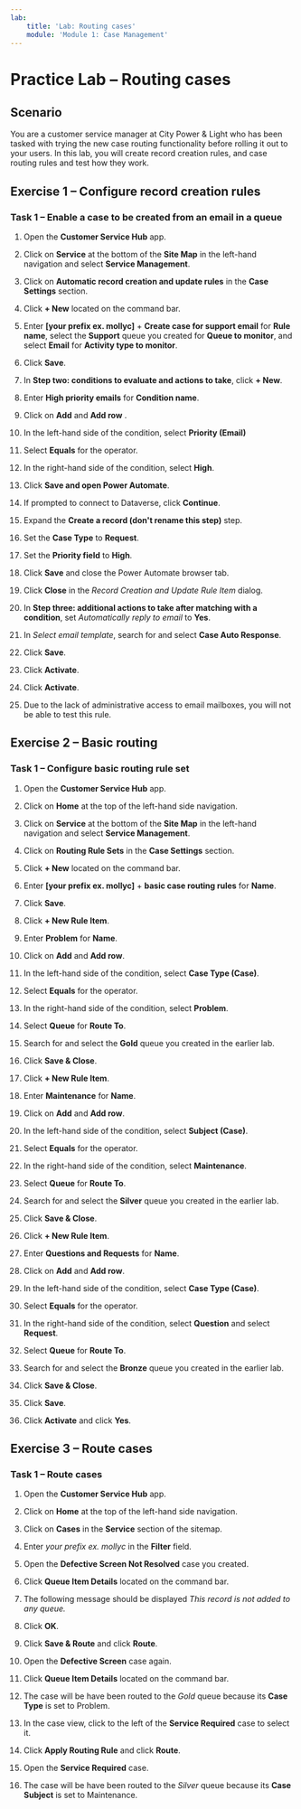```yaml
---
lab:
    title: 'Lab: Routing cases'
    module: 'Module 1: Case Management'
---
```


# Practice Lab – Routing cases

## Scenario

You are a customer service manager at City Power & Light who has been tasked with trying the new case routing functionality before rolling it out to your users. In this lab, you will create record creation rules, and case routing rules and test how they work.

## Exercise 1 – Configure record creation rules

### Task 1 – Enable a case to be created from an email in a queue

1.  Open the **Customer Service Hub** app.

2.  Click on **Service** at the bottom of the **Site Map** in the left-hand navigation and select **Service Management**.

2.  Click on **Automatic record creation and update rules** in the **Case Settings** section.

4.  Click **+ New** located on the command bar.

5.  Enter **[your prefix ex. mollyc]** + **Create case for support email** for **Rule name**, select the **Support** queue you created for **Queue to monitor**, and select **Email** for **Activity type to monitor**.

6.  Click **Save**.

7.  In **Step two: conditions to evaluate and actions to take**, click **+ New**.

8.  Enter **High priority emails** for **Condition name**.

9.  Click on **Add** and **Add row** .

10. In the left-hand side of the condition, select **Priority (Email)**

11. Select **Equals** for the operator.

12. In the right-hand side of the condition, select **High**.

13. Click **Save and open Power Automate**.

14. If prompted to connect to Dataverse, click **Continue**.

15. Expand the **Create a record (don't rename this step)** step.

16. Set the **Case Type** to **Request**.

17. Set the **Priority field** to **High**.

18. Click **Save** and close the Power Automate browser tab.

19. Click **Close** in the *Record Creation and Update Rule Item* dialog.

20. In **Step three: additional actions to take after matching with a condition**, set *Automatically reply to email*  to **Yes**.

21. In *Select email template*, search for and select **Case Auto Response**.

22. Click **Save**.

23. Click **Activate**.

24. Click **Activate**.

25. Due to the lack of administrative access to email mailboxes, you will not be able to test this rule.

## Exercise 2 – Basic routing

### Task 1 – Configure basic routing rule set

1.  Open the **Customer Service Hub** app.

2.  Click on **Home** at the top of the left-hand side navigation.

3.  Click on **Service** at the bottom of the **Site Map** in the left-hand navigation and select **Service Management**.

4.  Click on **Routing Rule Sets** in the **Case Settings** section.

5.  Click **+ New** located on the command bar.

6.  Enter **[your prefix ex. mollyc]** + **basic case routing rules** for **Name**.

7.  Click **Save**.

8.  Click **+ New Rule Item**.

9.  Enter **Problem** for **Name**.

10. Click on **Add** and **Add row**.

11. In the left-hand side of the condition, select **Case Type (Case)**.

12. Select **Equals** for the operator.

13. In the right-hand side of the condition, select **Problem**.

14. Select **Queue** for **Route To**.

15. Search for and select the **Gold** queue you created in the earlier lab.

16. Click **Save & Close**.

17. Click **+ New Rule Item**.

18. Enter **Maintenance** for **Name**.

19. Click on **Add** and **Add row**.

20. In the left-hand side of the condition, select **Subject (Case)**.

21. Select **Equals** for the operator.

22. In the right-hand side of the condition, select **Maintenance**.

23. Select **Queue** for **Route To**.

24. Search for and select the **Silver** queue you created in the earlier lab.

25. Click **Save & Close**.

26. Click **+ New Rule Item**.

27. Enter **Questions and Requests** for **Name**.

28. Click on **Add** and **Add row**.

29. In the left-hand side of the condition, select **Case Type (Case)**.

30. Select **Equals** for the operator.

31. In the right-hand side of the condition, select **Question** and select **Request**.

32. Select **Queue** for **Route To**.

33. Search for and select the **Bronze** queue you created in the earlier lab.

34. Click **Save & Close**.

35. Click **Save**.

36. Click **Activate** and click **Yes**.

## Exercise 3 – Route cases

### Task 1 – Route cases

1.  Open the **Customer Service Hub** app.

2.  Click on **Home** at the top of the left-hand side navigation.

3.  Click on **Cases** in the **Service** section of the sitemap.

4.  Enter *your prefix ex. mollyc* in the **Filter** field.

5.  Open the **Defective Screen Not Resolved** case you created.

6.  Click **Queue Item Details** located on the command bar.

7.  The following message should be displayed *This record is not added to any queue.*

8.  Click **OK**.

9.  Click **Save & Route** and click **Route**.

10. Open the **Defective Screen** case again.

11. Click **Queue Item Details** located on the command bar.

12. The case will be have been routed to the *Gold* queue because its **Case Type** is set to Problem.

13. In the case view, click to the left of the **Service Required** case to select it.

14. Click **Apply Routing Rule** and click **Route**.

15. Open the **Service Required** case.

16. The case will be have been routed to the *Silver* queue because its **Case Subject** is set to Maintenance.

